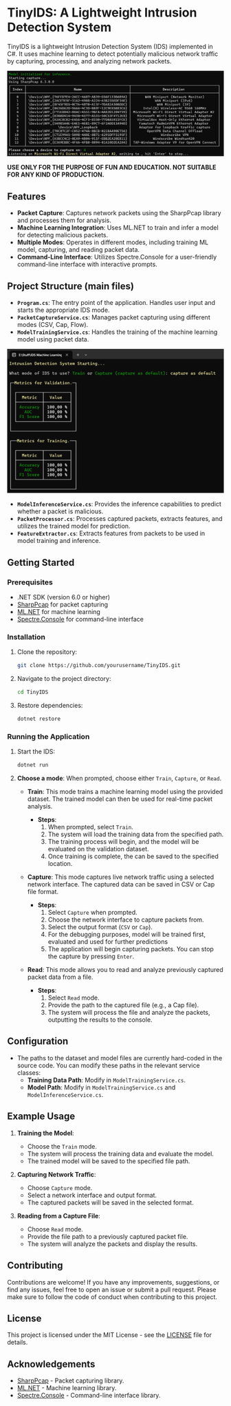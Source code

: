 # TinyIDS: A Lightweight Intrusion Detection System

TinyIDS is a lightweight Intrusion Detection System (IDS) implemented in C#. It uses machine learning to detect potentially malicious network traffic by capturing, processing, and analyzing network packets.

![Main choose menu](./Media/Images/img2.png)

**USE ONLY FOR THE PURPOSE OF FUN AND EDUCATION. NOT SUITABLE FOR ANY KIND OF PRODUCTION.**

## Features

- **Packet Capture**: Captures network packets using the SharpPcap library and processes them for analysis.
- **Machine Learning Integration**: Uses ML.NET to train and infer a model for detecting malicious packets.
- **Multiple Modes**: Operates in different modes, including training ML model, capturing, and reading packet data.
- **Command-Line Interface**: Utilizes Spectre.Console for a user-friendly command-line interface with interactive prompts.

## Project Structure (main files)

- **`Program.cs`**: The entry point of the application. Handles user input and starts the appropriate IDS mode.
- **`PacketCaptureService.cs`**: Manages packet capturing using different modes (CSV, Cap, Flow).
- **`ModelTrainingService.cs`**: Handles the training of the machine learning model using packet data.

![Model training stats](./Media/Images/img1.png)
- **`ModelInferenceService.cs`**: Provides the inference capabilities to predict whether a packet is malicious.
- **`PacketProcessor.cs`**: Processes captured packets, extracts features, and utilizes the trained model for prediction.
- **`FeatureExtractor.cs`**: Extracts features from packets to be used in model training and inference.

## Getting Started

### Prerequisites

- .NET SDK (version 6.0 or higher)
- [SharpPcap](https://github.com/chmorgan/sharppcap) for packet capturing
- [ML.NET](https://dotnet.microsoft.com/apps/machinelearning-ai/ml-dotnet) for machine learning
- [Spectre.Console](https://spectreconsole.net/) for command-line interface

### Installation

1. Clone the repository:
   ```bash
   git clone https://github.com/yourusername/TinyIDS.git
   ```
2. Navigate to the project directory:
   ```bash
   cd TinyIDS
   ```
3. Restore dependencies:
    ```bash
    dotnet restore
    ```
    
### Running the Application
1. Start the IDS:
    ```bash
    dotnet run
    ```
2. **Choose a mode**: When prompted, choose either `Train`, `Capture`, or `Read`.

   - **Train**: This mode trains a machine learning model using the provided dataset. The trained model can then be used for real-time packet analysis.
     - **Steps**:
       1. When prompted, select `Train`.
       2. The system will load the training data from the specified path.
       3. The training process will begin, and the model will be evaluated on the validation dataset.
       4. Once training is complete, the can be saved to the specified location.

   - **Capture**: This mode captures live network traffic using a selected network interface. The captured data can be saved in CSV or Cap file format.
     - **Steps**:
       1. Select `Capture` when prompted.
       2. Choose the network interface to capture packets from.
       3. Select the output format (`CSV` or `Cap`).
       4. For the debugging purposes, model will be trained first, evaluated and used for further predictions
       5. The application will begin capturing packets. You can stop the capture by pressing `Enter`.

   - **Read**: This mode allows you to read and analyze previously captured packet data from a file.
     - **Steps**:
       1. Select `Read` mode.
       2. Provide the path to the captured file (e.g., a Cap file).
       3. The system will process the file and analyze the packets, outputting the results to the console.

## Configuration

- The paths to the dataset and model files are currently hard-coded in the source code. You can modify these paths in the relevant service classes:
  - **Training Data Path**: Modify in `ModelTrainingService.cs`.
  - **Model Path**: Modify in `ModelTrainingService.cs` and `ModelInferenceService.cs`.

## Example Usage

1. **Training the Model**:
   - Choose the `Train` mode.
   - The system will process the training data and evaluate the model.
   - The trained model will be saved to the specified file path.

2. **Capturing Network Traffic**:
   - Choose `Capture` mode.
   - Select a network interface and output format.
   - The captured packets will be saved in the selected format.

3. **Reading from a Capture File**:
   - Choose `Read` mode.
   - Provide the file path to a previously captured packet file.
   - The system will analyze the packets and display the results.

## Contributing

Contributions are welcome! If you have any improvements, suggestions, or find any issues, feel free to open an issue or submit a pull request. Please make sure to follow the code of conduct when contributing to this project.

## License

This project is licensed under the MIT License - see the [LICENSE](LICENSE) file for details.

## Acknowledgements

- [SharpPcap](https://github.com/chmorgan/sharppcap) - Packet capturing library.
- [ML.NET](https://dotnet.microsoft.com/apps/machinelearning-ai/ml-dotnet) - Machine learning library.
- [Spectre.Console](https://spectreconsole.net/) - Command-line interface library.

